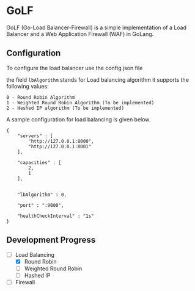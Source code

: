 # GoLF

GoLF (Go-Load Balancer-Firewall) is a simple implementation of a Load Balancer and a Web Application Firewall (WAF) in GoLang.

## Configuration
To configure the load balancer use the config.json file

the field ```lbAlgorithm``` stands for Load balancing algorithm it supports the following values:
```
0 - Round Robin Algorithm
1 - Weighted Round Robin Algorithm (To be implemented)
2 - Hashed IP algorithm (To be implemented)
```

A sample configuration for load balancing is given below.

```
{
    "servers" : [
        "http://127.0.0.1:8000",
        "http://127.0.0.1:8001"
    ],

    "capacities" : [
        2,
        1
    ],

    
    "lbAlgorithm" : 0, 

    "port" : ":9000",

    "healthCheckInterval" : "1s"
}
```

## Development Progress

- [ ] Load Balancing
    - [X] Round Robin
    - [ ] Weighted Round Robin
    - [ ] Hashed IP 
- [ ] Firewall
